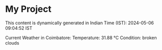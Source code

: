 # My Project

This content is dynamically generated in Indian Time (IST): 2024-05-06 09:04:52 IST


Current Weather in Coimbatore:
Temperature: 31.88 °C
Condition: broken clouds
